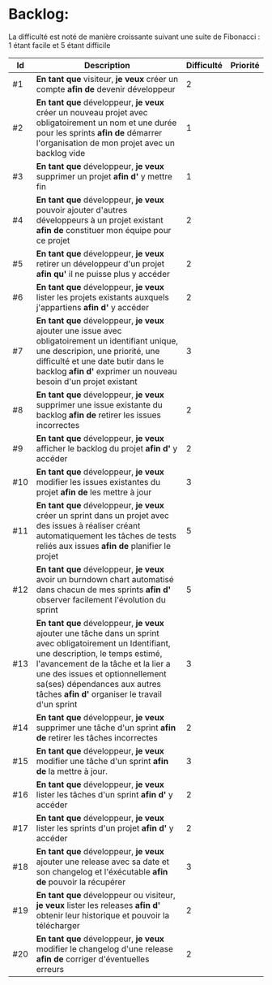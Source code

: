 # Backlog:
La difficulté est noté de manière croissante suivant une suite de Fibonacci : 1 étant facile et 5 étant difficile

| Id  | Description | Difficulté | Priorité |
| --- | ----------- | -------- | ----------- |
| #1 | **En tant que** visiteur, **je veux** créer un compte **afin de** devenir développeur | 2 | |
| #2 | **En tant que** développeur, **je veux** créer un nouveau projet avec obligatoirement un nom et une durée pour les sprints **afin de** démarrer l'organisation de mon projet avec un backlog vide | 1 | |
| #3 | **En tant que** développeur, **je veux** supprimer un projet **afin d'** y mettre fin | 1 | |
| #4 | **En tant que** développeur, **je veux** pouvoir ajouter d'autres développeurs à un projet existant **afin de** constituer mon équipe pour ce projet | 2 | |
| #5 | **En tant que** développeur, **je veux** retirer un développeur d'un projet **afin qu'** il ne puisse plus y accéder | 2 | |
| #6 | **En tant que** développeur, **je veux** lister les projets existants auxquels j'appartiens **afin d'** y accéder | 2 | |
| #7 | **En tant que** développeur, **je veux** ajouter une issue avec obligatoirement un identifiant unique, une descripion, une priorité, une difficulté et une date butir dans le backlog **afin d'** exprimer un nouveau besoin d'un projet existant | 3 | |
| #8 |  **En tant que** développeur, **je veux** supprimer une issue existante du backlog **afin de** retirer les issues incorrectes | 2 | |
| #9 | **En tant que** développeur, **je veux** afficher le backlog du projet **afin d'** y accéder | 2 | |
| #10 | **En tant que** développeur, **je veux** modifier les issues existantes du projet **afin de** les mettre à jour | 3 | |
| #11 | **En tant que** développeur, **je veux** créer un sprint dans un projet avec des issues à réaliser créant automatiquement les tâches de tests reliés aux issues **afin de** planifier le projet | 5 | |
| #12 | **En tant que** développeur, **je veux** avoir un burndown chart automatisé dans chacun de mes sprints **afin d'** observer facilement l'évolution du sprint | 5 | |
| #13 | **En tant que** développeur, **je veux** ajouter une tâche dans un sprint avec obligatoirement un Identifiant, une description, le temps estimé, l'avancement de la tâche et la lier a une des issues et optionnellement sa(ses) dépendances aux autres tâches **afin d'** organiser le travail d'un sprint | 3 | |
| #14 | **En tant que** développeur, **je veux** supprimer une tâche d'un sprint **afin de** retirer les tâches incorrectes | 2 | |
| #15 | **En tant que** développeur, **je veux** modifier une tâche d'un sprint **afin de** la mettre à jour. | 3 | |
| #16 | **En tant que** développeur, **je veux** lister les tâches d'un sprint **afin d'** y accéder | 2 | |
| #17 | **En tant que** développeur, **je veux** lister les sprints d'un projet **afin d'** y accéder | 2 | |
| #18 | **En tant que** développeur, **je veux** ajouter une release avec sa date et son changelog et l'éxécutable **afin de** pouvoir la récupérer | 3 | |
| #19 | **En tant que** développeur ou visiteur, **je veux** lister les releases **afin d'** obtenir leur historique et pouvoir la télécharger | 2 | |
| #20 | **En tant que** développeur, **je veux** modifier le changelog d'une release **afin de** corriger d'éventuelles erreurs | 2 | | |
